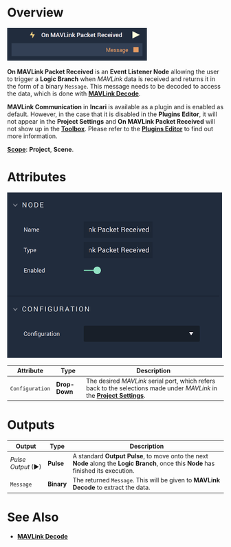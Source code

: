 # Overview

![The On MAVlink Packet Received Node.](../../../../.gitbook/assets/onmavlinkpacketreceive.png)

**On MAVLink Packet Received**  is an **Event Listener Node** allowing the user to trigger a **Logic Branch** when *MAVLink* data  is received and returns it in the form of a binary `Message`. This message needs to be decoded to access the data, which is done with [**MAVLink Decode**](../mavlink-decode.md).

**MAVLink Communication** in **Incari** is available as a plugin and is enabled as default. However, in the case that it is disabled in the **Plugins Editor**, it will not appear in the **Project Settings** and **On MAVLink Packet Received** will not show up in the [**Toolbox**](../../../overview.md). Please refer to the [**Plugins Editor**](../../../../modules/plugins/README.md) to find out more information.

[**Scope**](../../overview.md#scopes): **Project**, **Scene**.

# Attributes

![The On MAVLink Packet Received Node Attributes.](../../../../.gitbook/assets/onmavlinkpacketreceivedatts.png)

|Attribute|Type|Description|
|---|---|---|
|`Configuration`|**Drop-Down**|The desired *MAVLink* serial port, which refers back to the selections made under *MAVLink* in the [**Project Settings**](../../../../modules/project-settings/mavlink.md).| 


# Outputs

|Output|Type|Description|
|---|---|---|
|*Pulse Output* (►)|**Pulse**|A standard **Output Pulse**, to move onto the next **Node** along the **Logic Branch**, once this **Node** has finished its execution.|
|`Message`|**Binary**|The returned `Message`. This will be given to **MAVLink Decode** to extract the data.|


# See Also

* [**MAVLink Decode**](../mavlink-decode.md)